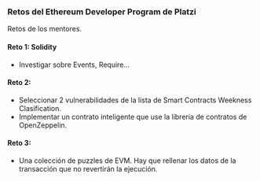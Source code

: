 ### Retos del Ethereum Developer Program de Platzi

Retos de los mentores.

#### Reto 1: Solidity

- Investigar sobre Events, Require...


#### Reto 2: 

- Seleccionar 2 vulnerabilidades de la lista de Smart Contracts Weekness Clasification.
- Implementar un contrato inteligente que use la libreria de contratos de OpenZeppelin.


#### Reto 3:

- Una colección de puzzles de EVM. Hay que rellenar los datos de la transacción que no revertirán la ejecución.